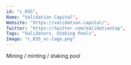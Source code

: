 ```yaml
--- 
id: "c_035", 
Name: "Validation Capital", 
Website: "https://validation.capital/", 
Twitter: "https://twitter.com/ValidationCap", 
Tags: "Validators, Staking Pools", 
Image: "c_035_vc-logo.png" 
--- 
```

<!--lang:en--> 
Mining / minting / staking pool
<!--lang:es--] 
Mining / minting / staking pool
<!--lang:de--] 
Mining / minting / staking pool
<!--lang:fr--] 
Mining / minting / staking pool
<!--lang:pl--] 
Mining / minting / staking pool
<!--lang:pt--] 
Mining / minting / staking pool
[!--lang:*--> 
